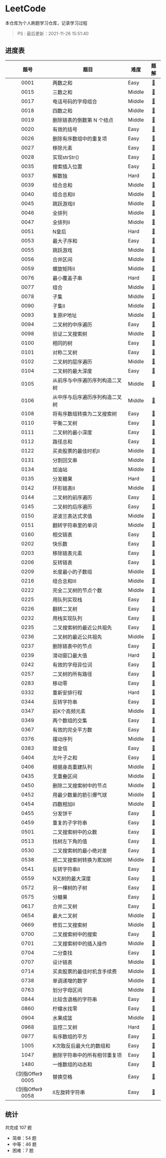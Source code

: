 # LeetCode

本仓库为个人刷题学习仓库，记录学习过程
> PS : 最后更新：2021-11-26 15:51:40

## 进度表

|题号|题目|难度|题解|
|:-:|----|----|:-:|
|0001|两数之和|Easy|<a href="go/0001E-两数之和.go">🎉</a>|
|0015|三数之和|Middle|<a href="go/0015M-三数之和.go">🎉</a>|
|0017|电话号码的字母组合|Middle|<a href="go/0017M-电话号码的字母组合.go">🎉</a>|
|0018|四数之和|Middle|<a href="go/0018M-四数之和.go">🎉</a>|
|0019|删除链表的倒数第 N 个结点|Middle|<a href="go/0019M-删除链表的倒数第 N 个结点.go">🎉</a>|
|0020|有效的括号|Easy|<a href="go/0020E-有效的括号.go">🎉</a>|
|0026|删除有序数组中的重复项|Easy|<a href="go/0026E-删除有序数组中的重复项.go">🎉</a>|
|0027|移除元素|Easy|<a href="go/0027E-移除元素.go">🎉</a>|
|0028|实现strStr()|Easy|<a href="go/0028E-实现strStr().go">🎉</a>|
|0035|搜索插入位置|Easy|<a href="go/0035E-搜索插入位置.go">🎉</a>|
|0037|解数独|Hard|<a href="go/0037H-解数独.go">🎉</a>|
|0039|组合总和|Middle|<a href="go/0039M-组合总和.go">🎉</a>|
|0040|组合总和II|Middle|<a href="go/0040M-组合总和II.go">🎉</a>|
|0045|跳跃游戏II|Middle|<a href="go/0045M-跳跃游戏II.go">🎉</a>|
|0046|全排列|Middle|<a href="go/0046M-全排列.go">🎉</a>|
|0047|全排列II|Middle|<a href="go/0047M-全排列II.go">🎉</a>|
|0051|N皇后|Hard|<a href="go/0051H-N皇后.go">🎉</a>|
|0053|最大子序和|Easy|<a href="go/0053E-最大子序和.go">🎉</a>|
|0055|跳跃游戏|Middle|<a href="go/0055M-跳跃游戏.go">🎉</a>|
|0056|合并区间|Middle|<a href="go/0056M-合并区间.go">🎉</a>|
|0059|螺旋矩阵II|Middle|<a href="go/0059M-螺旋矩阵II.go">🎉</a>|
|0076|最小覆盖子串|Hard|<a href="go/0076H-最小覆盖子串.go">🎉</a>|
|0077|组合|Middle|<a href="go/0077M-组合.go">🎉</a>|
|0078|子集|Middle|<a href="go/0078M-子集.go">🎉</a>|
|0090|子集II|Middle|<a href="go/0090M-子集II.go">🎉</a>|
|0093|复原IP地址|Middle|<a href="go/0093M-复原IP地址.go">🎉</a>|
|0094|二叉树的中序遍历|Easy|<a href="go/0094E-二叉树的中序遍历.go">🎉</a>|
|0098|验证二叉搜索树|Middle|<a href="go/0098M-验证二叉搜索树.go">🎉</a>|
|0100|相同的树|Easy|<a href="go/0100E-相同的树.go">🎉</a>|
|0101|对称二叉树|Easy|<a href="go/0101E-对称二叉树.go">🎉</a>|
|0102|二叉树的层序遍历|Middle|<a href="go/0102M-二叉树的层序遍历.go">🎉</a>|
|0104|二叉树的最大深度|Easy|<a href="go/0104E-二叉树的最大深度.go">🎉</a>|
|0105|从前序与中序遍历序列构造二叉树|Middle|<a href="go/0105M-从前序与中序遍历序列构造二叉树.go">🎉</a>|
|0106|从中序与后序遍历序列构造二叉树|Middle|<a href="go/0106M-从中序与后序遍历序列构造二叉树.go">🎉</a>|
|0108|将有序数组转换为二叉搜索树|Easy|<a href="go/0108E-将有序数组转换为二叉搜索树.go">🎉</a>|
|0110|平衡二叉树|Easy|<a href="go/0110E-平衡二叉树.go">🎉</a>|
|0111|二叉树的最小深度|Easy|<a href="go/0111E-二叉树的最小深度.go">🎉</a>|
|0112|路径总和|Easy|<a href="go/0112E-路径总和.go">🎉</a>|
|0122|买卖股票的最佳时机II|Middle|<a href="go/0122M-买卖股票的最佳时机II.go">🎉</a>|
|0131|分割回文串|Middle|<a href="go/0131M-分割回文串.go">🎉</a>|
|0134|加油站|Middle|<a href="go/0134M-加油站.go">🎉</a>|
|0135|分发糖果|Hard|<a href="go/0135H-分发糖果.go">🎉</a>|
|0142|环形链表II|Middle|<a href="go/0142M-环形链表II.go">🎉</a>|
|0144|二叉树的前序遍历|Easy|<a href="go/0144E-二叉树的前序遍历.go">🎉</a>|
|0145|二叉树的后序遍历|Easy|<a href="go/0145E-二叉树的后序遍历.go">🎉</a>|
|0150|逆波兰表达式求值|Middle|<a href="go/0150M-逆波兰表达式求值.go">🎉</a>|
|0151|翻转字符串里的单词|Middle|<a href="go/0151M-翻转字符串里的单词.go">🎉</a>|
|0160|相交链表|Easy|<a href="go/0160E-相交链表.go">🎉</a>|
|0202|快乐数|Easy|<a href="go/0202E-快乐数.go">🎉</a>|
|0203|移除链表元素|Easy|<a href="go/0203E-移除链表元素.go">🎉</a>|
|0206|反转链表|Easy|<a href="go/0206E-反转链表.go">🎉</a>|
|0209|长度最小的子数组|Middle|<a href="go/0209M-长度最小的子数组.go">🎉</a>|
|0216|组合总和III|Middle|<a href="go/0216M-组合总和III.go">🎉</a>|
|0222|完全二叉树的节点个数|Middle|<a href="go/0222M-完全二叉树的节点个数.go">🎉</a>|
|0225|用队列实现栈|Easy|<a href="go/0225E-用队列实现栈.go">🎉</a>|
|0226|翻转二叉树|Easy|<a href="go/0226E-翻转二叉树.go">🎉</a>|
|0232|用栈实现队列|Easy|<a href="go/0232E-用栈实现队列.go">🎉</a>|
|0235|二叉搜索树的最近公共祖先|Easy|<a href="go/0235E-二叉搜索树的最近公共祖先.go">🎉</a>|
|0236|二叉树的最近公共祖先|Middle|<a href="go/0236M-二叉树的最近公共祖先.go">🎉</a>|
|0237|删除链表中的节点|Easy|<a href="go/0237E-删除链表中的节点.go">🎉</a>|
|0239|滑动窗口最大值|Hard|<a href="go/0239H-滑动窗口最大值.go">🎉</a>|
|0242|有效的字母异位词|Easy|<a href="go/0242E-有效的字母异位词.go">🎉</a>|
|0257|二叉树的所有路径|Easy|<a href="go/0257E-二叉树的所有路径.go">🎉</a>|
|0283|移动零|Easy|<a href="go/0283E-移动零.go">🎉</a>|
|0332|重新安排行程|Hard|<a href="go/0332H-重新安排行程.go">🎉</a>|
|0344|反转字符串|Easy|<a href="go/0344E-反转字符串.go">🎉</a>|
|0347|前K个高频元素|Middle|<a href="go/0347M-前K个高频元素.go">🎉</a>|
|0349|两个数组的交集|Easy|<a href="go/0349E-两个数组的交集.go">🎉</a>|
|0367|有效的完全平方数|Easy|<a href="go/0367E-有效的完全平方数.go">🎉</a>|
|0376|摆动序列|Middle|<a href="go/0376M-摆动序列.go">🎉</a>|
|0383|赎金信|Easy|<a href="go/0383E-赎金信.go">🎉</a>|
|0404|左叶子之和|Easy|<a href="go/0404E-左叶子之和.go">🎉</a>|
|0406|根据身高重建队列|Middle|<a href="go/0406M-根据身高重建队列.go">🎉</a>|
|0435|无重叠区间|Middle|<a href="go/0435M-无重叠区间.go">🎉</a>|
|0450|删除二叉搜索树中的节点|Middle|<a href="go/0450M-删除二叉搜索树中的节点.go">🎉</a>|
|0452|用最少数量的箭引爆气球|Middle|<a href="go/0452M-用最少数量的箭引爆气球.go">🎉</a>|
|0454|四数相加II|Middle|<a href="go/0454M-四数相加II.go">🎉</a>|
|0455|分发饼干|Easy|<a href="go/0455E-分发饼干.go">🎉</a>|
|0459|重复的子字符串|Easy|<a href="go/0459E-重复的子字符串.go">🎉</a>|
|0501|二叉搜索树中的众数|Easy|<a href="go/0501E-二叉搜索树中的众数.go">🎉</a>|
|0513|找树左下角的值|Easy|<a href="go/0513E-找树左下角的值.go">🎉</a>|
|0530|二叉搜索树的最小绝对差|Easy|<a href="go/0530E-二叉搜索树的最小绝对差.go">🎉</a>|
|0538|把二叉搜索树转换为累加树|Middle|<a href="go/0538M-把二叉搜索树转换为累加树.go">🎉</a>|
|0541|反转字符串II|Easy|<a href="go/0541E-反转字符串II.go">🎉</a>|
|0559|N叉树的最大深度|Easy|<a href="go/0559E-N叉树的最大深度.go">🎉</a>|
|0572|另一棵树的子树|Easy|<a href="go/0572E-另一棵树的子树.go">🎉</a>|
|0575|分糖果|Easy|<a href="go/0575E-分糖果.go">🎉</a>|
|0617|合并二叉树|Easy|<a href="go/0617E-合并二叉树.go">🎉</a>|
|0654|最大二叉树|Middle|<a href="go/0654M-最大二叉树.go">🎉</a>|
|0669|修剪二叉搜索树|Middle|<a href="go/0669M-修剪二叉搜索树.go">🎉</a>|
|0700| 二叉搜索树中的搜索|Easy|<a href="go/0700E- 二叉搜索树中的搜索.go">🎉</a>|
|0701|二叉搜索树中的插入操作|Middle|<a href="go/0701M-二叉搜索树中的插入操作.go">🎉</a>|
|0704|二分查找|Easy|<a href="go/0704E-二分查找.go">🎉</a>|
|0707|设计链表|Middle|<a href="go/0707M-设计链表.go">🎉</a>|
|0714|买卖股票的最佳时机含手续费|Middle|<a href="go/0714M-买卖股票的最佳时机含手续费.go">🎉</a>|
|0738|单调递增的数字|Middle|<a href="go/0738M-单调递增的数字.go">🎉</a>|
|0763|划分字母区间|Middle|<a href="go/0763M-划分字母区间.go">🎉</a>|
|0844|比较含退格的字符串|Easy|<a href="go/0844E-比较含退格的字符串.go">🎉</a>|
|0860|柠檬水找零|Easy|<a href="go/0860E-柠檬水找零.go">🎉</a>|
|0904|水果成篮|Middle|<a href="go/0904M-水果成篮.go">🎉</a>|
|0968|监控二叉树|Hard|<a href="go/0968H-监控二叉树.go">🎉</a>|
|0977|有序数组的平方|Easy|<a href="go/0977E-有序数组的平方.go">🎉</a>|
|1005|K次取反后最大化的数组和|Easy|<a href="go/1005E-K次取反后最大化的数组和.go">🎉</a>|
|1047|删除字符串中的所有相邻重复项|Easy|<a href="go/1047E-删除字符串中的所有相邻重复项.go">🎉</a>|
|1480|一维数组的动态和|Easy|<a href="go/1480E-一维数组的动态和.go">🎉</a>|
|《剑指Offer》0005|替换空格|Easy|<a href="go/剑指Offer-0005E-替换空格.go">🎉</a>|
|《剑指Offer》0058|II左旋转字符串|Easy|<a href="go/剑指Offer-0058E-II左旋转字符串.go">🎉</a>|
## 统计

共完成 107 题
- 简单：54 题
- 中等：46 题
- 困难：7 题
